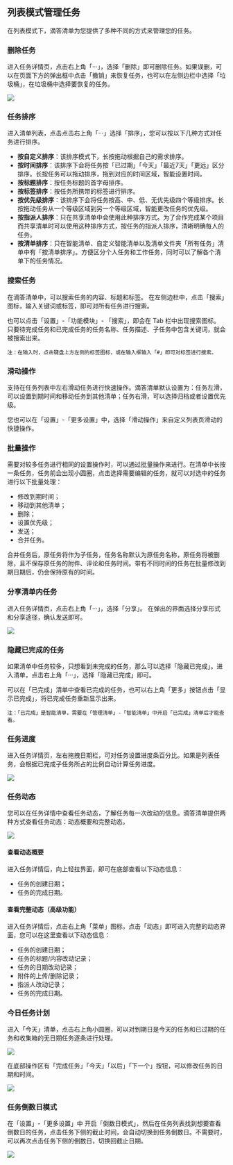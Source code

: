 ## 列表模式管理任务

在列表模式下，滴答清单为您提供了多种不同的方式来管理您的任务。

### 删除任务

进入任务详情页，点击右上角「···」，选择「删除」即可删除任务。如果误删，可以在页面下方的弹出框中点击「撤销」来恢复任务，也可以在左侧边栏中选择「垃圾桶」，在垃圾桶中选择要恢复的任务。 

![](../../images/android/97.png)

### 任务排序

进入清单列表，点击点击右上角「···」选择「排序」，您可以按以下几种方式对任务进行排序。

* **按自定义排序**：该排序模式下，长按拖动根据自己的需求排序。
* **按时间排序**：该排序下会将任务按「已过期」「今天」「最近7天」「更远」区分排序。长按任务可以拖动排序，拖到对应的时间区域，智能设置时间。
* **按标题排序**：按任务标题的首字母排序。
* **按标签排序**：按任务所携带的标签进行排序。
* **按优先级排序**：该排序下会将任务按高、中、低、无优先级四个等级排序。长按拖动任务从一个等级区域到另一个等级区域，智能更改任务的优先级。
* **按指派人排序**：只在共享清单中会使用此种排序方式。为了合作完成某个项目而共享清单时可以使用这种排序方式，按任务的指派人排序，清晰明确每人的任务。
* **按清单排序**：只在智能清单、自定义智能清单以及清单文件夹「所有任务」清单中有「按清单排序」。方便区分个人任务和工作任务，同时可以了解各个清单下的任务情况。

### 搜索任务

在滴答清单中，可以搜索任务的内容、标题和标签。 在左侧边栏中，点击「搜索」图标，输入关键词或标签，即可对所有任务进行搜索。

也可以点击「设置」-「功能模块」- 「搜索」，即会在 Tab 栏中出现搜索图标。只要待完成任务和已完成任务的任务名称、任务描述、子任务中包含关键词，就会被搜索出来。

`注：在输入时，点击键盘上方左侧的标签图标，或在输入框输入「#」即可对标签进行搜索。`


### 滑动操作

支持在任务列表中左右滑动任务进行快速操作。滴答清单默认设置为：任务左滑，可以设置到期时间和移动任务到其他清单；任务右滑，可以选择归档或者设置优先级。

您也可以在「设置」-「更多设置」中，选择「滑动操作」来自定义列表页滑动的快捷操作。


### 批量操作

需要对较多任务进行相同的设置操作时，可以通过批量操作来进行。在清单中长按一条任务，任务前会出现小圆圈，点击选择需要编辑的任务，就可以对选中的任务进行以下批量处理：

* 修改到期时间；
* 移动到其他清单；
* 删除；
* 设置优先级；
* 发送；
* 合并任务。

合并任务后，原任务将作为子任务，任务名称默认为原任务名称，原任务将被删除，且不保存原任务的附件、评论和任务时间。带有不同时间的任务在批量修改到期日期后，仍会保持原有的时间。


### 分享清单内任务

进入任务详情页，点击右上角「···」，选择「分享」。 在弹出的界面选择分享形式和分享途径，确认发送即可。

![](../../images/android/97.png)

### 隐藏已完成的任务

如果清单中任务较多，只想看到未完成的任务，那么可以选择「隐藏已完成」。进入清单，点击右上角「···」，选择「隐藏已完成」即可。 

可以在「已完成」清单中查看已完成的任务，也可以右上角「更多」按钮点击「显示已完成」，将已完成任务重新显示出来。

`注：「已完成」是智能清单，需要在「管理清单」-「智能清单」中开启「已完成」清单后才能查看。`

### 任务进度

进入任务详情页，左右拖拽日期栏，可对任务设置进度条百分比。如果是列表任务，会根据已完成子任务所占的比例自动计算任务进度。

![](../../images/android/30.png)

### 任务动态

您可以在任务详情中查看任务动态，了解任务每一次改动的信息。滴答清单提供两种方式查看任务动态：动态概要和完整动态。

![](../../images/android/31.png)


#### 查看动态概要

进入任务详情后，向上轻拉界面，即可在底部查看以下动态信息：

* 任务的创建日期；
* 任务的完成日期。

#### 查看完整动态（高级功能）

进入任务详情后，点击右上角「菜单」图标，点击「动态」即可进入完整的动态界面，您可以在这里查看以下动态信息：

* 任务的创建日期；
* 任务的标题/内容改动记录；
* 任务的日期改动记录；
* 附件的上传/删除记录；
* 指派人改动记录；
* 任务的完成日期。

### 今日任务计划

进入「今天」清单，点击右上角小圆圈，可以对到期日是今天的任务和已过期的任务和收集箱的无日期任务逐条进行处理。

![](../../images/android/32.png)

在底部操作区有「完成任务」「今天」「以后」「下一个」按钮，可以修改任务的日期和时间。

![](../../images/android/33.png)

### 任务倒数日模式

在「设置」-「更多设置」中 开启「倒数日模式」，然后在任务列表找到想要查看倒数日的任务，点击任务下侧的截止时间，会自动切换到任务倒数日。不需要时，可以再次点击任务下侧的倒数日，切换回截止日期。

![](../../images/android/34.png)